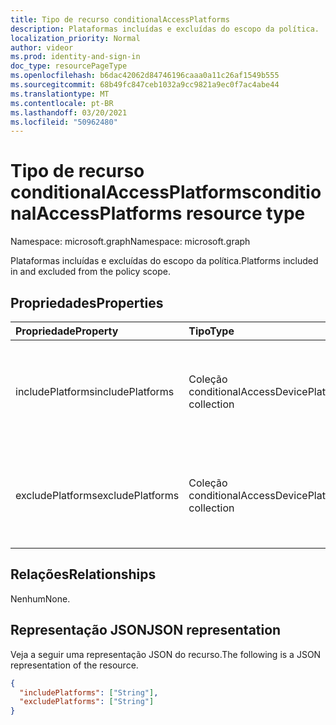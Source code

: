 ```yaml
---
title: Tipo de recurso conditionalAccessPlatforms
description: Plataformas incluídas e excluídas do escopo da política.
localization_priority: Normal
author: videor
ms.prod: identity-and-sign-in
doc_type: resourcePageType
ms.openlocfilehash: b6dac42062d84746196caaa0a11c26af1549b555
ms.sourcegitcommit: 68b49fc847ceb1032a9cc9821a9ec0f7ac4abe44
ms.translationtype: MT
ms.contentlocale: pt-BR
ms.lasthandoff: 03/20/2021
ms.locfileid: "50962480"
---
```

# <a name="conditionalaccessplatforms-resource-type"></a><span data-ttu-id="a7c5a-103">Tipo de recurso conditionalAccessPlatforms</span><span class="sxs-lookup"><span data-stu-id="a7c5a-103">conditionalAccessPlatforms resource type</span></span>

<span data-ttu-id="a7c5a-104">Namespace: microsoft.graph</span><span class="sxs-lookup"><span data-stu-id="a7c5a-104">Namespace: microsoft.graph</span></span>

<span data-ttu-id="a7c5a-105">Plataformas incluídas e excluídas do escopo da política.</span><span class="sxs-lookup"><span data-stu-id="a7c5a-105">Platforms included in and excluded from the policy scope.</span></span>

## <a name="properties"></a><span data-ttu-id="a7c5a-106">Propriedades</span><span class="sxs-lookup"><span data-stu-id="a7c5a-106">Properties</span></span>

| <span data-ttu-id="a7c5a-107">Propriedade</span><span class="sxs-lookup"><span data-stu-id="a7c5a-107">Property</span></span>     | <span data-ttu-id="a7c5a-108">Tipo</span><span class="sxs-lookup"><span data-stu-id="a7c5a-108">Type</span></span>        | <span data-ttu-id="a7c5a-109">Descrição</span><span class="sxs-lookup"><span data-stu-id="a7c5a-109">Description</span></span> |
|:-------------|:------------|:------------|
|<span data-ttu-id="a7c5a-110">includePlatforms</span><span class="sxs-lookup"><span data-stu-id="a7c5a-110">includePlatforms</span></span>|<span data-ttu-id="a7c5a-111">Coleção conditionalAccessDevicePlatform</span><span class="sxs-lookup"><span data-stu-id="a7c5a-111">conditionalAccessDevicePlatform collection</span></span>| <span data-ttu-id="a7c5a-112">Os valores possíveis são: `android`, `iOS`, `windows`, `windowsPhone`, `macOS`, `all`, `unknownFutureValue`.</span><span class="sxs-lookup"><span data-stu-id="a7c5a-112">Possible values are: `android`, `iOS`, `windows`, `windowsPhone`, `macOS`, `all`, `unknownFutureValue`.</span></span>|
|<span data-ttu-id="a7c5a-113">excludePlatforms</span><span class="sxs-lookup"><span data-stu-id="a7c5a-113">excludePlatforms</span></span>|<span data-ttu-id="a7c5a-114">Coleção conditionalAccessDevicePlatform</span><span class="sxs-lookup"><span data-stu-id="a7c5a-114">conditionalAccessDevicePlatform collection</span></span>| <span data-ttu-id="a7c5a-115">Os valores possíveis são: `android`, `iOS`, `windows`, `windowsPhone`, `macOS`, `all`, `unknownFutureValue`.</span><span class="sxs-lookup"><span data-stu-id="a7c5a-115">Possible values are: `android`, `iOS`, `windows`, `windowsPhone`, `macOS`, `all`, `unknownFutureValue`.</span></span>|

## <a name="relationships"></a><span data-ttu-id="a7c5a-116">Relações</span><span class="sxs-lookup"><span data-stu-id="a7c5a-116">Relationships</span></span>

<span data-ttu-id="a7c5a-117">Nenhum</span><span class="sxs-lookup"><span data-stu-id="a7c5a-117">None.</span></span>

## <a name="json-representation"></a><span data-ttu-id="a7c5a-118">Representação JSON</span><span class="sxs-lookup"><span data-stu-id="a7c5a-118">JSON representation</span></span>

<span data-ttu-id="a7c5a-119">Veja a seguir uma representação JSON do recurso.</span><span class="sxs-lookup"><span data-stu-id="a7c5a-119">The following is a JSON representation of the resource.</span></span>

<!-- {
  "blockType": "resource",
  "optionalProperties": [

  ],
  "@odata.type": "microsoft.graph.conditionalAccessPlatforms",
  "baseType": null
}-->

```json
{
  "includePlatforms": ["String"],
  "excludePlatforms": ["String"]
}
```

<!-- uuid: 16cd6b66-4b1a-43a1-adaf-3a886856ed98
2019-02-04 14:57:30 UTC -->
<!-- {
  "type": "#page.annotation",
  "description": "conditionalAccessPlatforms resource",
  "keywords": "",
  "section": "documentation",
  "tocPath": ""
}-->

